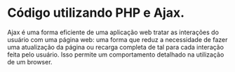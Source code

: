 # Código utilizando PHP e Ajax.


Ajax é uma forma eficiente de uma aplicação web tratar as interações do usuário com uma página web: uma forma que reduz a necessidade de fazer uma atualização da página ou recarga completa de tal para cada interação feita pelo usuário. Isso permite um comportamento detalhado na utilização de um browser.
